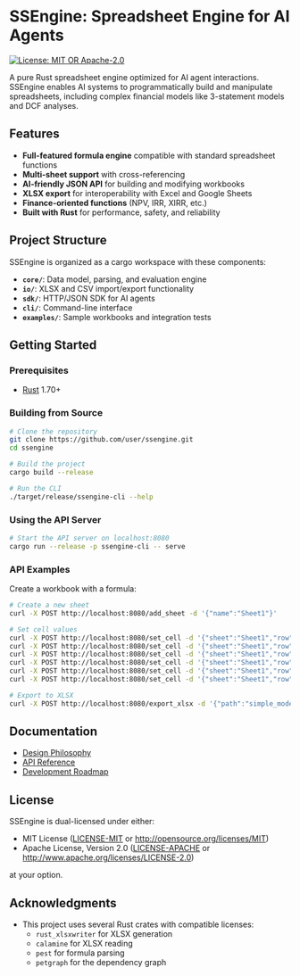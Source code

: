 # SSEngine: Spreadsheet Engine for AI Agents

[![License: MIT OR Apache-2.0](https://img.shields.io/badge/License-MIT%20OR%20Apache--2.0-blue.svg)](LICENSE-MIT)

A pure Rust spreadsheet engine optimized for AI agent interactions. SSEngine enables AI systems to programmatically build and manipulate spreadsheets, including complex financial models like 3-statement models and DCF analyses.

## Features

- **Full-featured formula engine** compatible with standard spreadsheet functions
- **Multi-sheet support** with cross-referencing
- **AI-friendly JSON API** for building and modifying workbooks
- **XLSX export** for interoperability with Excel and Google Sheets
- **Finance-oriented functions** (NPV, IRR, XIRR, etc.)
- **Built with Rust** for performance, safety, and reliability

## Project Structure

SSEngine is organized as a cargo workspace with these components:

- **`core/`**: Data model, parsing, and evaluation engine
- **`io/`**: XLSX and CSV import/export functionality  
- **`sdk/`**: HTTP/JSON SDK for AI agents
- **`cli/`**: Command-line interface
- **`examples/`**: Sample workbooks and integration tests

## Getting Started

### Prerequisites

- [Rust](https://www.rust-lang.org/tools/install) 1.70+

### Building from Source

```bash
# Clone the repository
git clone https://github.com/user/ssengine.git
cd ssengine

# Build the project
cargo build --release

# Run the CLI
./target/release/ssengine-cli --help
```

### Using the API Server

```bash
# Start the API server on localhost:8080
cargo run --release -p ssengine-cli -- serve
```

### API Examples

Create a workbook with a formula:

```bash
# Create a new sheet
curl -X POST http://localhost:8080/add_sheet -d '{"name":"Sheet1"}'

# Set cell values
curl -X POST http://localhost:8080/set_cell -d '{"sheet":"Sheet1","row":0,"col":0,"value":"Revenue"}'
curl -X POST http://localhost:8080/set_cell -d '{"sheet":"Sheet1","row":0,"col":1,"value":"100"}'
curl -X POST http://localhost:8080/set_cell -d '{"sheet":"Sheet1","row":1,"col":0,"value":"Expenses"}'
curl -X POST http://localhost:8080/set_cell -d '{"sheet":"Sheet1","row":1,"col":1,"value":"75"}'
curl -X POST http://localhost:8080/set_cell -d '{"sheet":"Sheet1","row":2,"col":0,"value":"Profit"}'
curl -X POST http://localhost:8080/set_cell -d '{"sheet":"Sheet1","row":2,"col":1,"value":"=B1-B2"}'

# Export to XLSX
curl -X POST http://localhost:8080/export_xlsx -d '{"path":"simple_model.xlsx"}'
```

## Documentation

- [Design Philosophy](docs.md)
- [API Reference](specs.md)
- [Development Roadmap](todo.md)

## License

SSEngine is dual-licensed under either:

- MIT License ([LICENSE-MIT](LICENSE-MIT) or http://opensource.org/licenses/MIT)
- Apache License, Version 2.0 ([LICENSE-APACHE](LICENSE-APACHE) or http://www.apache.org/licenses/LICENSE-2.0)

at your option.

## Acknowledgments

- This project uses several Rust crates with compatible licenses:
  - `rust_xlsxwriter` for XLSX generation
  - `calamine` for XLSX reading
  - `pest` for formula parsing
  - `petgraph` for the dependency graph

